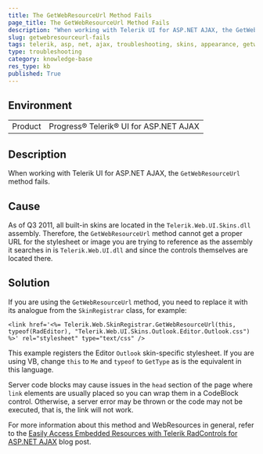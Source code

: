 ```yaml
---
title: The GetWebResourceUrl Method Fails
page_title: The GetWebResourceUrl Method Fails
description: "When working with Telerik UI for ASP.NET AJAX, the GetWebResourceUrl method fails."
slug: getwebresourceurl-fails
tags: telerik, asp, net, ajax, troubleshooting, skins, appearance, getwebresourceurl, fails
type: troubleshooting
category: knowledge-base
res_type: kb
published: True
---
```


## Environment

<table>
	<tbody>
		<tr>
			<td>Product</td>
			<td>Progress® Telerik® UI for ASP.NET AJAX</td>
		</tr>
	</tbody>
</table>

## Description

When working with Telerik UI for ASP.NET AJAX, the `GetWebResourceUrl` method fails.

## Cause

As of Q3 2011, all built-in skins are located in the `Telerik.Web.UI.Skins.dll` assembly. Therefore, the `GetWebResourceUrl` method cannot get a proper URL for the stylesheet or image you are trying to reference as the assembly it searches in is `Telerik.Web.UI.dll` and since the controls themselves are located there.

## Solution

If you are using the `GetWebResourceUrl` method, you need to replace it with its analogue from the `SkinRegistrar` class, for example:

````ASP.NET
<link href='<%= Telerik.Web.SkinRegistrar.GetWebResourceUrl(this, typeof(RadEditor), "Telerik.Web.UI.Skins.Outlook.Editor.Outlook.css") %>' rel="stylesheet" type="text/css" />
````

This example registers the Editor `Outlook` skin-specific stylesheet. If you are using VB, change `this` to `Me` and `typeof` to `GetType` as is the equivalent in this language.

Server code blocks may cause issues in the `head` section of the page where `link` elements are usually placed so you can wrap them in a CodeBlock control. Otherwise, a server error may be thrown or the code may not be executed, that is, the link will not work.

For more information about this method and WebResources in general, refer to the [Easily Access Embedded Resources with Telerik RadControls for ASP.NET AJAX](https://blogs.telerik.com/aspnet-ajax/posts/11-11-23/easily-access-embedded-resources-with-telerik-radcontrols-for-asp-net-ajax.aspx) blog post.
